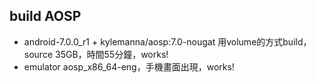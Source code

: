 ## build AOSP
*   android-7.0.0_r1 + kylemanna/aosp:7.0-nougat 用volume的方式build，source 35GB，時間55分鐘，works!
*   emulator aosp_x86_64-eng，手機畫面出現，works!
